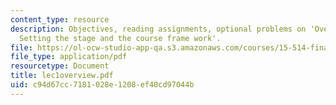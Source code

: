 ```yaml
---
content_type: resource
description: Objectives, reading assignments, optional problems on 'Overview and Introduction-
  Setting the stage and the course frame work'.
file: https://ol-ocw-studio-app-qa.s3.amazonaws.com/courses/15-514-financial-and-managerial-accounting-summer-2003/c94d67cc7181028e1208ef40cd97044b_lec1overview.pdf
file_type: application/pdf
resourcetype: Document
title: lec1overview.pdf
uid: c94d67cc-7181-028e-1208-ef40cd97044b
---
```

